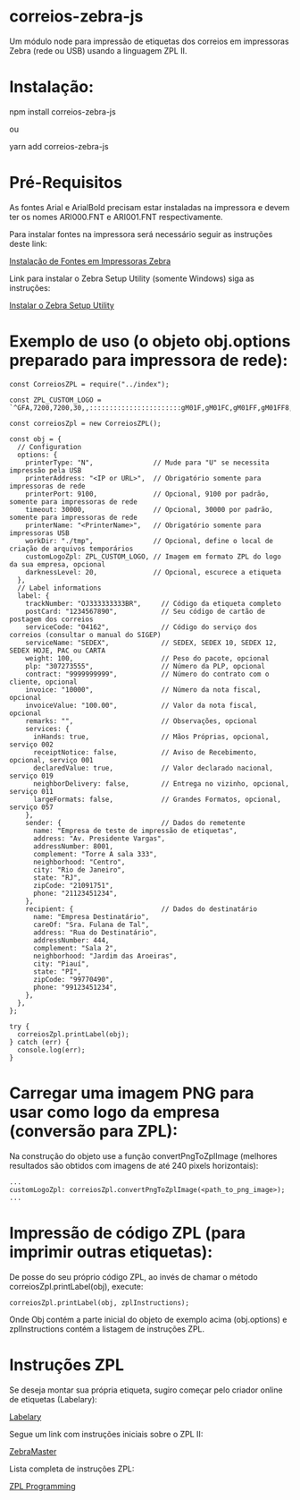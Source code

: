 # correios-zebra-js
Um módulo node para impressão de etiquetas dos correios em impressoras Zebra (rede ou USB) usando a linguagem ZPL II.

# Instalação:

npm install correios-zebra-js

ou

yarn add correios-zebra-js

# Pré-Requisitos

As fontes Arial e ArialBold precisam estar instaladas na impressora e devem ter os nomes ARI000.FNT e ARI001.FNT respectivamente.

Para instalar fontes na impressora será necessário seguir as instruções deste link:

[Instalação de Fontes em Impressoras Zebra](https://www.zebra.com/us/en/support-downloads/knowledge-articles/zebra-setup-utilities--downloading-fonts-to-a-printer.html)

Link para instalar o Zebra Setup Utility (somente Windows) siga as instruções:

[Instalar o Zebra Setup Utility](https://www.zebra.com/us/en/products/software/barcode-printers/zebralink/zebra-setup-utility.html)

# Exemplo de uso (o objeto obj.options preparado para impressora de rede):
```
const CorreiosZPL = require("../index");

const ZPL_CUSTOM_LOGO = `^GFA,7200,7200,30,,:::::::::::::::::::::::gM01F,gM01FC,gM01FF,gM01FF8,gM01FFC,gM01FFE,g01EK01IF,g03FK01IF8,g0FF8J01IF8,Y01FFCJ01IFC,Y03FFEJ01IFC,Y03IFJ01IFC,Y01IF8I01IFE,g0IFCI01IFE,g07FFEI01IFE,g03IFI01IFE,g01IF8001IFE,gG0IFC001IFE,W03I07FFE001IFE,W078003IF001IFC,W0FC001IF801IFC,W0FEI0IFC01IFC,V01FFI07FFE01IF8,V03FF8003IF01IF8,V03FFC001IF81IF,V03FFEI0IFC1FFE,V01IFI07FFE1FFE,W0IF8003IF1FF8,W07FFC001IF9FF,W03FFEI0IFDFC,W01IFI07JF,X0IF8003LF8,X07FFC001LFE,X03FFEI0LFE,X01IFI07LF8,U02I0IF8003LF8,U07I07FFC003LFE,U07I03FFE003MF,U078001IF003MF8,U07CI0IF003MFC,U07FI07FF003FF00C008,U0FF8003FF003FE004,U0FF8001FF003FE006,U0FFC001FF003FE007,U0FFE001FF003FE0078,U0IF801FF003FE007C,U0IFC01FF003FE007E,U07FFC01FF003FE007F,U03IF01FF003FE007F8,U01IF81FF003FE007FC,V0IF81FF003FE007KF,V07FFC1FF003FE007FCIF8,V03FFE1FF003FE007FC7FFC,V01IF1FF003FE007FC3FFE,W0IF9FF003FE007FC1IF,W07KF003FE007FC0IF8,W03KF003FE007FC07FFC,W01KF003FE007FC03FFE,X0KF003FE007FC01IF,X07JF003FE007FC01801,X03JF003FE007FC018,U0C001JF003FE007FC01C,U0EI0JF003FE007FC00E,U0FI07IF003FE007FC01F,U0F8003IF003FE007FC00F8,U0FC001IF003FE007FC00FC,U0FEI0IF003FE007FC00FE,U0FFI07FF003FE007FC00FF,U0FF8003FF003FE007FC00FF8,U0FFC001FF003FE007FC00FF8,U0FFEI0FF003FE007FC00FF8,U0IFI07F003FE007FC00FF8,U0IF8003F003FE007FC00FF8,U0IFC003F003FE007FC00FF8,U07FFEI0F003FE007FC00FF801FF,U03IFI0F003FE007FC00FF803FF8,U01IF8003003FE007FC00FF803FFC,V0IFC003003FE007FC00FF803FFE,V07FFE001003FE007FC00FF803IF,V03IFK03FE007FC00FF803IFC,V01IF8J03FE007FC00FF803IFE,W0IFCJ03FE007FC00FF803JF,W07FFEJ03FE007FC00FF803JF8,W03IFJ03FE007FC00FF803JFC,W01IF8I03FF007FC01FF801JFE,X0IFCI03FF007FC00FF803KF,X07FFEI03FF8N07MF,X03IFI03FFCN07MF,X01IF8003FFEN07MF,Y0IFC001IFN07MF,Y07FFEI0IFCM03MF,Y03IFI07FFEM03LFE,Y01IF8003FFEM03LFE,g0IFC001IF8L01LFC,g07FFEI0IF8M0LFC,g03IFI07FF8M0LF8,g01IF8003FF8M07KF,gG0IFC001FF8M03JFE,gG07FFEI0FF8M01JFC,gG03IFI07F8N07IF8,gG01IF8003F8N01FFE,gH0IFC001F8O03E,gH07FFEI0F8,gH03IFI078,gH01IF80038,gI0IFC0018,gI07FFEI08,gI03IF,gI01IF8,gJ0IFC,gJ07FFE,gJ03IF,gJ01IF8,gK0IFC,gK07FFE,gK03IF,gK01IF8,gL0IFC,gL07FFE,gL03IF,gL01IF8,gM0IF8,gM07FF8,gM03FF8,gM01FF8,gN0FF8,gN07F8,gN03F8,gN01F8,gO0F8,gO078,gO038,gO018,,:::::::::::::::::::::::::::::V0JFE3IFC3IF803IFJ07FE,V0JFE3IFE3JF03IFEI07FE,U01JFC3IFE3JF83JFI07FE,U01JFC3IFE3JFC3JF800IF,U03JF83IFE3JFC3JFC00IF,U03JF83IFC3F8FFE3JFE00IF,X0FF03F8003F81FE3F83FE01IF8,X0FF03F8003F81FE3F81FE01IF8,W01FE03F8003F81FE3F80FE01IF8,W03FE03F8003F81FE3F80FE03IFC,W03FC03F8003F81FC3F80FE03F9FC,W07FC03F8003F83FC3F80FE03F9FC,W07F803IFE3JF83F81FE07F9FE,W0FF803IFE3JF03F83FE07F1FE,W0FF003IFE3IFE03JFC07F0FE,V01FE003IFE3JF03JFC0FF0FF,V01FE003IFE3JF83JF80FE0FF,V03FC003IFC3F87FC3JF00FE0FF,V03FC003F8003F81FE3IFC01KF8,V07F8003F8003F80FE3FBFC01KF8,V07F8003F8003F80FE3FBFE01KF8,V0FFI03F8003F80FE3F9FE03KFC,V0FFI03F8003F80FE3F9FF03KFC,U01FF7FC3IFC3F81FE3F8FF83FEIFC,U01JFC3IFE3JFE3F87F87F801FE,U03JF83IFE3JFC3F87FC7F001FE,U03JF83IFE3JFC3F83FC7FI0FE,U07JF03IFE3JF83F83FE7FI0FF,U0JFE03IFE3IFE03F81JFI0FF,,:::::::::::::::::::::::`;

const correiosZpl = new CorreiosZPL();

const obj = {
  // Configuration
  options: {
    printerType: "N",               // Mude para "U" se necessita impressão pela USB
    printerAddress: "<IP or URL>",  // Obrigatório somente para impressoras de rede
    printerPort: 9100,              // Opcional, 9100 por padrão, somente para impressoras de rede
    timeout: 30000,                 // Opcional, 30000 por padrão, somente para impressoras de rede
    printerName: "<PrinterName>",   // Obrigatório somente para impressoras USB
    workDir: "./tmp",               // Opcional, define o local de criação de arquivos temporários 
    customLogoZpl: ZPL_CUSTOM_LOGO, // Imagem em formato ZPL do logo da sua empresa, opcional
    darknessLevel: 20,              // Opcional, escurece a etiqueta
  },
  // Label informations
  label: {
    trackNumber: "OJ333333333BR",     // Código da etiqueta completo
    postCard: "1234567890",           // Seu código de cartão de postagem dos correios
    serviceCode: "04162",             // Código do serviço dos correios (consultar o manual do SIGEP)
    serviceName: "SEDEX",             // SEDEX, SEDEX 10, SEDEX 12, SEDEX HOJE, PAC ou CARTA
    weight: 100,                      // Peso do pacote, opcional
    plp: "307273555",                 // Número da PLP, opcional 
    contract: "9999999999",           // Número do contrato com o cliente, opcional
    invoice: "10000",                 // Número da nota fiscal, opcional
    invoiceValue: "100.00",           // Valor da nota fiscal, opcional
    remarks: "",                      // Observações, opcional
    services: {
      inHands: true,                  // Mãos Próprias, opcional, serviço 002
      receiptNotice: false,           // Aviso de Recebimento, opcional, serviço 001
      declaredValue: true,            // Valor declarado nacional, serviço 019
      neighborDelivery: false,        // Entrega no vizinho, opcional, serviço 011
      largeFormats: false,            // Grandes Formatos, opcional, serviço 057
    },
    sender: {                         // Dados do remetente
      name: "Empresa de teste de impressão de etiquetas",
      address: "Av. Presidente Vargas",
      addressNumber: 8001,      
      complement: "Torre A sala 333",
      neighborhood: "Centro",
      city: "Rio de Janeiro",
      state: "RJ",
      zipCode: "21091751",
      phone: "21123451234",
    },
    recipient: {                      // Dados do destinatário
      name: "Empresa Destinatário",
      careOf: "Sra. Fulana de Tal",
      address: "Rua do Destinatário",
      addressNumber: 444,
      complement: "Sala 2",
      neighborhood: "Jardim das Aroeiras",
      city: "Piauí",
      state: "PI",
      zipCode: "99770490",
      phone: "99123451234",
    },
  },
};

try {
  correiosZpl.printLabel(obj);
} catch (err) {
  console.log(err);
}
```
# Carregar uma imagem PNG para usar como logo da empresa (conversão para ZPL):

Na construção do objeto use a função convertPngToZplImage (melhores resultados são obtidos com imagens de até 240 pixels horizontais):
```
...
customLogoZpl: correiosZpl.convertPngToZplImage(<path_to_png_image>);
...
```

# Impressão de código ZPL (para imprimir outras etiquetas):

De posse do seu próprio código ZPL, ao invés de chamar o método correiosZpl.printLabel(obj), execute:

```
correiosZpl.printLabel(obj, zplInstructions);
```

Onde Obj contém a parte inicial do objeto de exemplo acima (obj.options) e zplInstructions contém a listagem de instruções ZPL.

# Instruções ZPL

Se deseja montar sua própria etiqueta, sugiro começar pelo criador online de etiquetas (Labelary):

[Labelary](http://labelary.com/viewer.html)

Segue um link com instruções iniciais sobre o ZPL II:

[ZebraMaster](http://zebramaster.blogspot.com/2013/04/linguagem-de-programacao-zebra-zpl.html)

Lista completa de instruções ZPL:

[ZPL Programming](https://www.zebra.com/content/dam/zebra/manuals/printers/common/programming/zpl-zbi2-pm-en.pdf)

